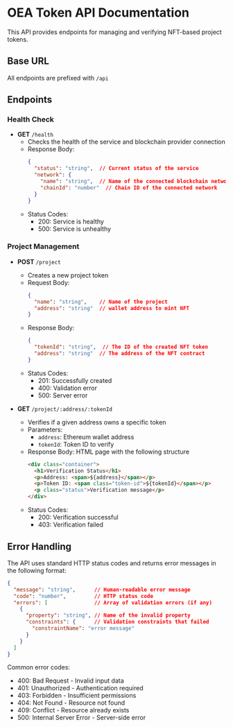 # OEA Token API Documentation

This API provides endpoints for managing and verifying NFT-based project tokens.

## Base URL

All endpoints are prefixed with `/api`

## Endpoints

### Health Check
- **GET** `/health`
  - Checks the health of the service and blockchain provider connection
  - Response Body:
    ```json
    {
      "status": "string",  // Current status of the service
      "network": {
        "name": "string",  // Name of the connected blockchain network
        "chainId": "number"  // Chain ID of the connected network
      }
    }
    ```
  - Status Codes:
    - 200: Service is healthy
    - 500: Service is unhealthy

### Project Management
- **POST** `/project`
  - Creates a new project token
  - Request Body:
    ```json
    {
      "name": "string",    // Name of the project
      "address": "string"  // wallet address to mint NFT
    }
    ```
  - Response Body:
    ```json
    {
      "tokenId": "string",  // The ID of the created NFT token
      "address": "string"  // The address of the NFT contract
    }
    ```
  - Status Codes:
    - 201: Successfully created
    - 400: Validation error
    - 500: Server error

- **GET** `/project/:address/:tokenId`
  - Verifies if a given address owns a specific token
  - Parameters:
    - `address`: Ethereum wallet address
    - `tokenId`: Token ID to verify
  - Response Body: HTML page with the following structure
    ```html
    <div class="container">
      <h1>Verification Status</h1>
      <p>Address: <span>${address}</span></p>
      <p>Token ID: <span class="token-id">${tokenId}</span></p>
      <p class="status">Verification message</p>
    </div>
    ```
  - Status Codes:
    - 200: Verification successful
    - 403: Verification failed

## Error Handling

The API uses standard HTTP status codes and returns error messages in the following format:

```json
{
  "message": "string",      // Human-readable error message
  "code": "number",         // HTTP status code
  "errors": [               // Array of validation errors (if any)
    {
      "property": "string", // Name of the invalid property
      "constraints": {      // Validation constraints that failed
        "constraintName": "error message"
      }
    }
  ]
}
```

Common error codes:
- 400: Bad Request - Invalid input data
- 401: Unauthorized - Authentication required
- 403: Forbidden - Insufficient permissions
- 404: Not Found - Resource not found
- 409: Conflict - Resource already exists
- 500: Internal Server Error - Server-side error
